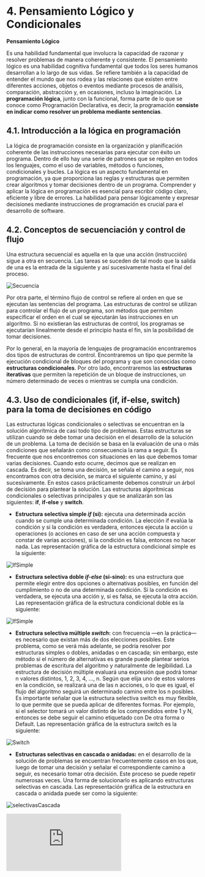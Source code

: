 # 4. Pensamiento Lógico y Condicionales

**Pensamiento Lógico**

Es una habilidad fundamental que involucra la capacidad de razonar y resolver problemas de manera coherente y consistente. El pensamiento lógico es una habilidad cognitiva fundamental que todos los seres humanos desarrollan a lo largo de sus vidas. Se refiere también a la capacidad de entender el mundo que nos rodea y las relaciones que existen entre diferentes acciones, objetos o eventos mediante procesos de análisis, comparación, abstracción y, en ocasiones, incluso la imaginación.
La **programación lógica**, junto con la funcional, forma parte de lo que se conoce como Programación Declarativa, es decir, la programación **consiste en indicar como resolver un problema mediante sentencias**.

## 4.1. Introducción a la lógica en programación

La lógica de programación consiste en la organización y planificación coherente de las instrucciones necesarias para ejecutar con éxito un programa. Dentro de ello hay una serie de patrones que se repiten en todos los lenguajes, como el uso de variables, métodos o funciones, condicionales y bucles.
La lógica es un aspecto fundamental en programación, ya que proporciona las reglas y estructuras que permiten crear algoritmos y tomar decisiones dentro de un programa.
Comprender y aplicar la lógica en programación es esencial para escribir código claro, eficiente y libre de errores. La habilidad para pensar lógicamente y expresar decisiones mediante instrucciones de programación es crucial para el desarrollo de software.

## 4.2. Conceptos de secuenciación y control de flujo

Una estructura secuencial es aquella en la que una acción (instrucción) sigue a otra en secuencia. Las tareas se suceden de tal modo que la salida de una es la entrada de la siguiente y así sucesivamente hasta el final del proceso.

![Secuencia](https://github.com/angelumoca21/EDCPensamientoComputacional/blob/main/imagenes/secuenciacion.png)

Por otra parte, el término flujo de control se refiere al orden en que se ejecutan las sentencias del programa. 
Las estructuras de control se utilizan para controlar el flujo de un programa, son métodos que permiten especificar el orden en el cual se ejecutarán las instrucciones en un algoritmo. Si no existieran las estructuras de control, los programas se ejecutarían linealmente desde el principio hasta el fin, sin la posibilidad de tomar decisiones.

Por lo general, en la mayoría de lenguajes de programación encontraremos dos tipos de estructuras de control. Encontraremos un tipo que permite la ejecución condicional de bloques del programa y que son conocidas como **estructuras condicionales**. Por otro
lado, encontraremos las **estructuras iterativas** que permiten la repetición de un bloque de instrucciones, un número determinado de veces o mientras se cumpla una condición.

## 4.3. Uso de condicionales (if, if-else, switch) para la toma de decisiones en código

Las estructuras lógicas condicionales o selectivas se encuentran en la solución algorítmica de casi todo tipo de problemas. Estas estructuras se utilizan cuando se debe tomar una decisión en el desarrollo de la solución de un problema. La toma de decisión se basa en la evaluación de una o más condiciones que señalarán como consecuencia la rama a seguir.
Es frecuente que nos encontremos con situaciones en las que debemos tomar varias decisiones. Cuando esto ocurre, decimos que se realizan en cascada. Es decir, se toma una decisión, se señala el camino a seguir, nos encontramos con otra decisión, se marca
el siguiente camino, y así sucesivamente. En estos casos prácticamente debemos construir un árbol de decisión para plantear la solución. Las estructuras algorítmicas condicionales o selectivas principales y que se analizarán son las siguientes: **if**, **if-else** y **switch**.

- **Estructura selectiva simple *if* (si):** ejecuta una determinada acción cuando se cumple una determinada condición. La elección if evalúa la condición y si la condición es verdadera, entonces ejecuta la acción u operaciones (o acciones en caso de ser una acción compuesta y constar de varias acciones), si la condición es falsa, entonces no hacer nada.
Las representación gráfica de la estructura condicional simple es la siguiente:

![IfSimple](https://github.com/angelumoca21/EDCPensamientoComputacional/blob/main/imagenes/ifSimple.png)

- **Estructura selectiva doble *if-else* (si-sino):** es una estructura que permite elegir entre dos opciones o alternativas posibles, en función del cumplimiento o no de una determinada condición. Si la condición es verdadera, se ejecuta una acción y, si es falsa, se ejecuta la otra acción.
Las representación gráfica de la estructura condicional doble es la siguiente:

![IfSimple](https://github.com/angelumoca21/EDCPensamientoComputacional/blob/main/imagenes/ifElse.png)

- **Estructura selectiva múltiple *switch*:** con frecuencia —en la práctica— es necesario que existan más de dos elecciones posibles. Este problema, como se verá más adelante, se podría resolver por estructuras simples o dobles, anidadas o en cascada; sin embargo, este método si el número de alternativas es grande puede plantear serios problemas de escritura del algoritmo y naturalmente de legibilidad. 
La estructura de decisión múltiple evaluará una expresión que podrá tomar n valores distintos, 1, 2, 3, 4, ..., n. Según que elija uno de estos valores en la condición, se realizará una de las n acciones, o lo que es igual, el flujo del algoritmo seguirá un determinado camino entre los n posibles.
Es importante señalar que la estructura selectiva switch es muy flexible, lo que permite que se pueda aplicar de diferentes formas. Por ejemplo, si el selector tomará un valor distinto de los comprendidos entre 1 y N, entonces se debe seguir el camino etiquetado con De otra forma o Default.
Las representación gráfica de la estructura switch es la siguiente:

![Switch](https://github.com/angelumoca21/EDCPensamientoComputacional/blob/main/imagenes/switch.png)

- **Estructuras selectivas en cascada o anidadas:** en el desarrollo de la solución de problemas se encuentran frecuentemente casos en los que, luego de tomar una decisión y señalar el correspondiente camino a seguir, es necesario tomar otra decisión. Este proceso se puede repetir numerosas veces. Una forma de solucionarlo es aplicando estructuras selectivas en cascada. Las representación gráfica de la estructura en cascada o anidada puede ser como la siguiente:

![selectivasCascada](https://github.com/angelumoca21/EDCPensamientoComputacional/blob/main/imagenes/selectivasAnidadas.png)

![Ejercicios](https://github.com/angelumoca21/EDCPensamientoComputacional/blob/main/pensamientoLogicoCondicionales/ejercicios.md)